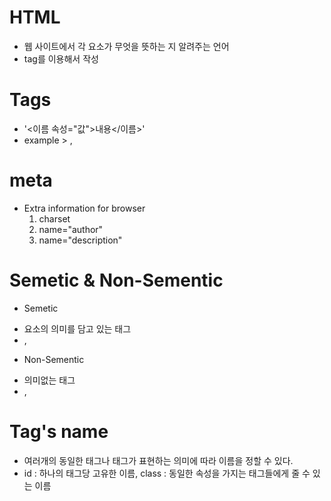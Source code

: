 <!-- @format -->

# HTML

- 웹 사이트에서 각 요소가 무엇을 뜻하는 지 알려주는 언어
- tag를 이용해서 작성

# Tags

- '<이름 속성="값">내용</이름>'
- example > <a></a>, <title></title>

# meta

- Extra information for browser
  1. charset
  2. name="author"
  3. name="description"

# Semetic & Non-Sementic

- Semetic

* 요소의 의미를 담고 있는 태그
* <section>, <article>

- Non-Sementic

* 의미없는 태그
* <div>, <span>

# Tag's name

- 여러개의 동일한 태그나 태그가 표현하는 의미에 따라 이름을 정할 수 있다.
- id : 하나의 태그당 고유한 이름, class : 동일한 속성을 가지는 태그들에게 줄 수 있는 이름
